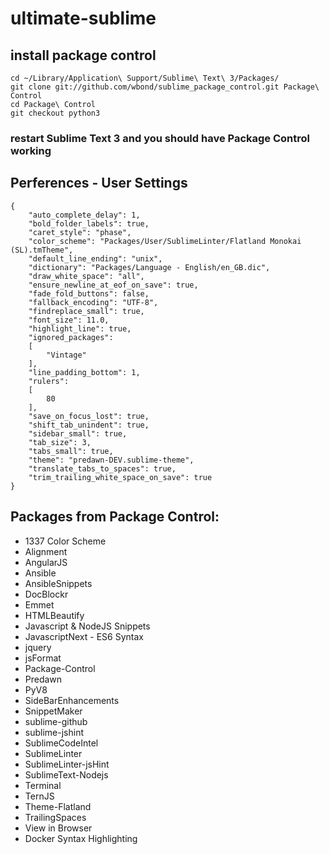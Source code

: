 # ultimate-sublime
## install package control

```
cd ~/Library/Application\ Support/Sublime\ Text\ 3/Packages/
git clone git://github.com/wbond/sublime_package_control.git Package\ Control
cd Package\ Control
git checkout python3
```
### restart Sublime Text 3 and you should have Package Control working

## Perferences - User Settings
```
{
    "auto_complete_delay": 1,
    "bold_folder_labels": true,
    "caret_style": "phase",
    "color_scheme": "Packages/User/SublimeLinter/Flatland Monokai (SL).tmTheme",
    "default_line_ending": "unix",
    "dictionary": "Packages/Language - English/en_GB.dic",
    "draw_white_space": "all",
    "ensure_newline_at_eof_on_save": true,
    "fade_fold_buttons": false,
    "fallback_encoding": "UTF-8",
    "findreplace_small": true,
    "font_size": 11.0,
    "highlight_line": true,
    "ignored_packages":
    [
        "Vintage"
    ],
    "line_padding_bottom": 1,
    "rulers":
    [
        80
    ],
    "save_on_focus_lost": true,
    "shift_tab_unindent": true,
    "sidebar_small": true,
    "tab_size": 3,
    "tabs_small": true,
    "theme": "predawn-DEV.sublime-theme",
    "translate_tabs_to_spaces": true,
    "trim_trailing_white_space_on_save": true
}
```

## Packages from Package Control:
* 1337 Color Scheme
* Alignment
* AngularJS
* Ansible
* AnsibleSnippets
* DocBlockr
* Emmet
* HTMLBeautify
* Javascript & NodeJS Snippets
* JavascriptNext - ES6 Syntax
* jquery
* jsFormat
* Package-Control
* Predawn
* PyV8
* SideBarEnhancements
* SnippetMaker
* sublime-github
* sublime-jshint
* SublimeCodeIntel
* SublimeLinter
* SublimeLinter-jsHint
* SublimeText-Nodejs
* Terminal
* TernJS
* Theme-Flatland
* TrailingSpaces
* View in Browser
* Docker Syntax Highlighting

